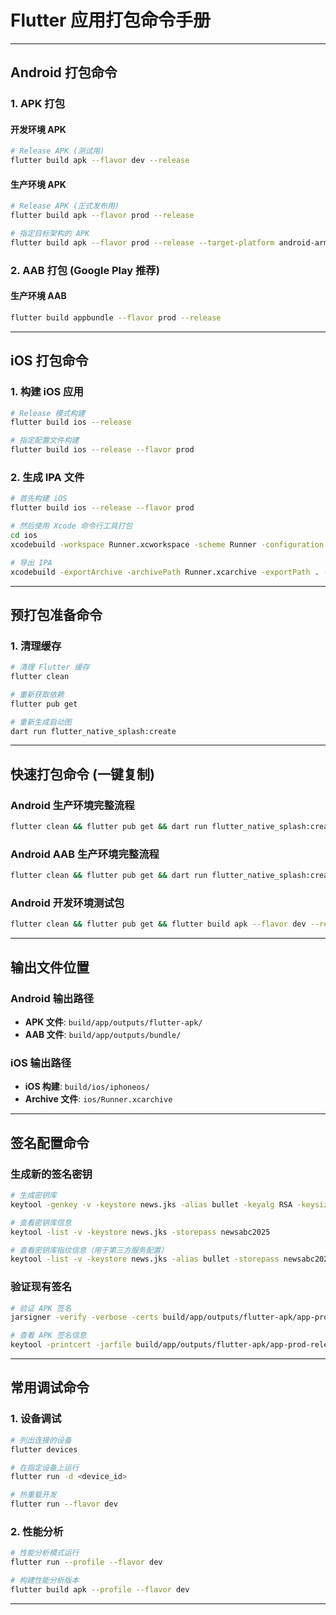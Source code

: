 # Flutter 应用打包命令手册

---

## Android 打包命令

### 1. APK 打包

#### 开发环境 APK
```bash
# Release APK (测试用)
flutter build apk --flavor dev --release
```

#### 生产环境 APK
```bash
# Release APK (正式发布用)
flutter build apk --flavor prod --release

# 指定目标架构的 APK
flutter build apk --flavor prod --release --target-platform android-arm64
```

### 2. AAB 打包 (Google Play 推荐)

#### 生产环境 AAB
```bash
flutter build appbundle --flavor prod --release
```

---

## iOS 打包命令

### 1. 构建 iOS 应用
```bash
# Release 模式构建
flutter build ios --release

# 指定配置文件构建
flutter build ios --release --flavor prod
```

### 2. 生成 IPA 文件
```bash
# 首先构建 iOS
flutter build ios --release --flavor prod

# 然后使用 Xcode 命令行工具打包
cd ios
xcodebuild -workspace Runner.xcworkspace -scheme Runner -configuration Release -archivePath Runner.xcarchive archive

# 导出 IPA
xcodebuild -exportArchive -archivePath Runner.xcarchive -exportPath . -exportOptionsPlist ExportOptions.plist
```

---

## 预打包准备命令

### 1. 清理缓存
```bash
# 清理 Flutter 缓存
flutter clean

# 重新获取依赖
flutter pub get

# 重新生成启动图
dart run flutter_native_splash:create
```

---

## 快速打包命令 (一键复制)

### Android 生产环境完整流程
```bash
flutter clean && flutter pub get && dart run flutter_native_splash:create && flutter build apk --flavor prod --release
```

### Android AAB 生产环境完整流程
```bash
flutter clean && flutter pub get && dart run flutter_native_splash:create && flutter build appbundle --flavor prod --release
```

### Android 开发环境测试包
```bash
flutter clean && flutter pub get && flutter build apk --flavor dev --release
```

---

## 输出文件位置

### Android 输出路径
- **APK 文件**: `build/app/outputs/flutter-apk/`
- **AAB 文件**: `build/app/outputs/bundle/`

### iOS 输出路径
- **iOS 构建**: `build/ios/iphoneos/`
- **Archive 文件**: `ios/Runner.xcarchive`

---

## 签名配置命令

### 生成新的签名密钥

```bash
# 生成密钥库
keytool -genkey -v -keystore news.jks -alias bullet -keyalg RSA -keysize 2048 -validity 10000 -storepass newsabc2025 -keypass newsabc2025

# 查看密钥库信息
keytool -list -v -keystore news.jks -storepass newsabc2025

# 查看密钥库指纹信息（用于第三方服务配置）
keytool -list -v -keystore news.jks -alias bullet -storepass newsabc2025
```

### 验证现有签名
```bash
# 验证 APK 签名
jarsigner -verify -verbose -certs build/app/outputs/flutter-apk/app-prod-release.apk

# 查看 APK 签名信息
keytool -printcert -jarfile build/app/outputs/flutter-apk/app-prod-release.apk
```

---

## 常用调试命令

### 1. 设备调试
```bash
# 列出连接的设备
flutter devices

# 在指定设备上运行
flutter run -d <device_id>

# 热重载开发
flutter run --flavor dev
```

### 2. 性能分析
```bash
# 性能分析模式运行
flutter run --profile --flavor dev

# 构建性能分析版本
flutter build apk --profile --flavor dev
```

---
